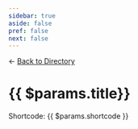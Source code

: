 ```yaml
---
sidebar: true
aside: false
pref: false
next: false
---
```


← [Back to Directory](/extensions/)
# {{ $params.title}}

Shortcode: {{ $params.shortcode }}
